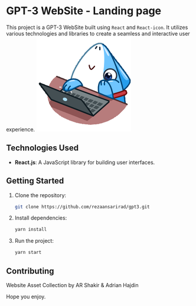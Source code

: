 # GPT-3 WebSite - Landing page

This project is a GPT-3 WebSite built using `React` and `React-icon`. It utilizes various technologies and libraries to create a seamless and interactive user experience.
![Screenshot 2](./public/sticker.gif)

## Technologies Used

- **React.js**: A JavaScript library for building user interfaces.

## Getting Started

1. Clone the repository:

   ```bash
   git clone https://github.com/rezaansarirad/gpt3.git
   ```

2. Install dependencies:

   ```bash
   yarn install
   ```

3. Run the project:

   ```bash
   yarn start
   ```

## Contributing

Website Asset Collection by AR Shakir & Adrian Hajdin

Hope you enjoy.

